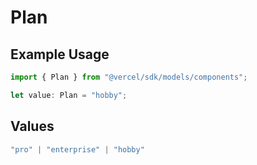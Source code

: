# Plan

## Example Usage

```typescript
import { Plan } from "@vercel/sdk/models/components";

let value: Plan = "hobby";
```

## Values

```typescript
"pro" | "enterprise" | "hobby"
```